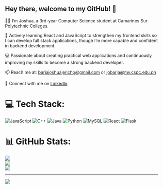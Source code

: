 ## Hey there, welcome to my GitHub! 👋
👨‍💻 I’m Joshua, a 3rd-year Computer Science student at Camarines Sur Polytechnic Colleges.

🌱 Actively learning React and JavaScript to strengthen my frontend skills so I can develop full stack applications, though I’m more capable and confident in backend development.

💻 Passionate about creating practical web applications and continuously improving my skills to become a strong backend developer.

📫 Reach me at: barjajoshuajericho@gmail.com or jobarja@my.cspc.edu.ph

🔗 Connect with me on [LinkedIn](www.linkedin.com/in/jarichooo-27b878286)
# 💻 Tech Stack:
![JavaScript](https://img.shields.io/badge/javascript-%23323330.svg?style=for-the-badge&logo=javascript&logoColor=%23F7DF1E) ![C++](https://img.shields.io/badge/c++-%2300599C.svg?style=for-the-badge&logo=c%2B%2B&logoColor=white) ![Java](https://img.shields.io/badge/java-%23ED8B00.svg?style=for-the-badge&logo=openjdk&logoColor=white) ![Python](https://img.shields.io/badge/python-3670A0?style=for-the-badge&logo=python&logoColor=ffdd54) ![MySQL](https://img.shields.io/badge/mysql-4479A1.svg?style=for-the-badge&logo=mysql&logoColor=white) ![React](https://img.shields.io/badge/react-%2320232a.svg?style=for-the-badge&logo=react&logoColor=%2361DAFB) ![Flask](https://img.shields.io/badge/flask-%23000.svg?style=for-the-badge&logo=flask&logoColor=white)
# 📊 GitHub Stats:
![](https://github-readme-stats.vercel.app/api?username=jarichooo&theme=dark&hide_border=false&include_all_commits=false&count_private=false)<br/>
![](https://nirzak-streak-stats.vercel.app/?user=jarichooo&theme=dark&hide_border=false)<br/>
![](https://github-readme-stats.vercel.app/api/top-langs/?username=jarichooo&theme=dark&hide_border=false&include_all_commits=false&count_private=false&layout=compact)

---
[![](https://visitcount.itsvg.in/api?id=jarichooo&icon=0&color=0)](https://visitcount.itsvg.in)

<!-- Proudly created with GPRM ( https://gprm.itsvg.in ) -->
